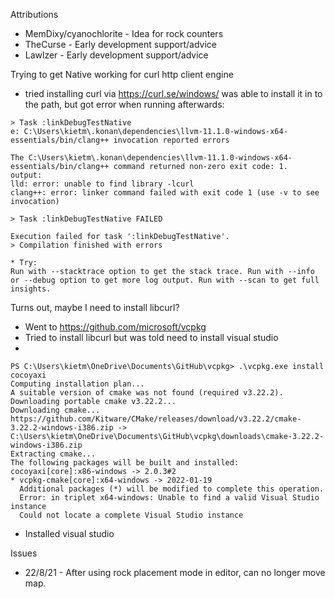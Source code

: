 Attributions
- MemDixy/cyanochlorite - Idea for rock counters
- TheCurse - Early development support/advice
- Lawlzer - Early development support/advice

Trying to get Native working for curl http client engine

- tried installing curl via https://curl.se/windows/
 was able to install it in to the path, but got error when running afterwards:

```shell
> Task :linkDebugTestNative
e: C:\Users\kietm\.konan\dependencies\llvm-11.1.0-windows-x64-essentials/bin/clang++ invocation reported errors

The C:\Users\kietm\.konan\dependencies\llvm-11.1.0-windows-x64-essentials/bin/clang++ command returned non-zero exit code: 1.
output:
lld: error: unable to find library -lcurl
clang++: error: linker command failed with exit code 1 (use -v to see invocation)

> Task :linkDebugTestNative FAILED

Execution failed for task ':linkDebugTestNative'.
> Compilation finished with errors

* Try:
Run with --stacktrace option to get the stack trace. Run with --info or --debug option to get more log output. Run with --scan to get full insights.
```


Turns out, maybe I need to install libcurl?
- Went to https://github.com/microsoft/vcpkg
- Tried to install libcurl but was told need to install visual studio
- 
```shell
PS C:\Users\kietm\OneDrive\Documents\GitHub\vcpkg> .\vcpkg.exe install cocoyaxi
Computing installation plan...
A suitable version of cmake was not found (required v3.22.2). Downloading portable cmake v3.22.2...
Downloading cmake...
https://github.com/Kitware/CMake/releases/download/v3.22.2/cmake-3.22.2-windows-i386.zip -> C:\Users\kietm\OneDrive\Documents\GitHub\vcpkg\downloads\cmake-3.22.2-windows-i386.zip
Extracting cmake...
The following packages will be built and installed:
cocoyaxi[core]:x86-windows -> 2.0.3#2
* vcpkg-cmake[core]:x64-windows -> 2022-01-19
  Additional packages (*) will be modified to complete this operation.
  Error: in triplet x64-windows: Unable to find a valid Visual Studio instance
  Could not locate a complete Visual Studio instance
```
- Installed visual studio

Issues
- 22/8/21 - After using rock placement mode in editor, can no longer move map.